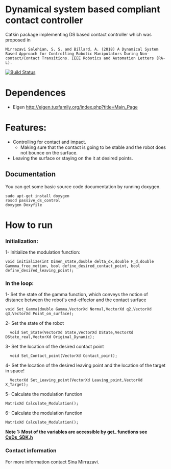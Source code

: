 # Dynamical system based compliant contact controller

Catkin package implementing DS based contact controller which was proposed in

```
Mirrazavi Salehian, S. S. and Billard, A. (2018) A Dynamical System Based Approach for Controlling Robotic Manipulators During Non-contact/Contact Transitions. IEEE Robotics and Automation Letters (RA-L).
```

[![Build Status](https://magnum.travis-ci.com/epfl-lasa/passive-ds-control.svg?token=BqUQb763tsVV4QyzLgBy&branch=master)](https://magnum.travis-ci.com/epfl-lasa/passive-ds-control)

# Dependences 

- Eigen http://eigen.tuxfamily.org/index.php?title=Main_Page

# Features:
- Controlling for contact and impact.
  - Making sure that the contact is going to be stable and the robot does not bounce on the surface.
- Leaving the surface or staying on the it at desired points.


## Documentation
You can get some basic source code documentation by running doxygen.

```
sudo apt-get install doxygen
roscd passive_ds_control
doxygen Doxyfile
```

# How to run 
### Initialization:
1- Initialize the modulation function:
```
void initialize(int Dimen_state,double delta_dx,double F_d,double Gammma_free_motion, bool define_desired_contact_point, bool define_desired_leaving_point);
```

### In the loop:
1- Set the state of the gamma function, which conveys the notion of distance between the robot's end-effector and the contact surface
```
void Set_Gamma(double Gamma,VectorXd Normal,VectorXd q2,VectorXd q3,VectorXd Point_on_surface);
```
2- Set the state of the robot
```
  void Set_State(VectorXd State,VectorXd DState,VectorXd DState_real,VectorXd Original_Dynamic);
```
3- Set the location of the desired contact point
```
  void Set_Contact_point(VectorXd Contact_point);
```
4- Set the location of the desired leaving point and the location of the target in space!
```
  VectorXd Set_Leaving_point(VectorXd Leaving_point,VectorXd X_Target);
```
5- Calculate the modulation function 
```
MatrixXd Calculate_Modulation();
```
6- Calculate the modulation function 
```
MatrixXd Calculate_Modulation();
```
**Note 1: Most of the variables are accessible by get_ functions see [CoDs_SDK.h](https://github.com/sinamr66/CoDs_SDK/blob/master/include/CoDs.h)**

### Contact information
For more information contact Sina Mirrazavi.

